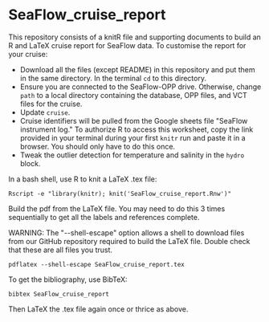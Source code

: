 # SeaFlow_cruise_report
This repository consists of a knitR file and supporting documents to build an R and LaTeX cruise report for SeaFlow data.  To customise the report for your cruise:
* Download all the files (except README) in this repository and put them in the same directory.  In the terminal `cd` to this directory.
* Ensure you are connected to the SeaFlow-OPP drive.  Otherwise, change `path` to a local directory containing the database, OPP files, and VCT files for the cruise.
* Update `cruise`. 
* Cruise identifiers will be pulled from the Google sheets file "SeaFlow instrument log."  To authorize R to access this worksheet, copy the link provided in your terminal during your first `knitr` run and paste it in a browser. You should only have to do this once.
* Tweak the outlier detection for temperature and salinity in the `hydro` block.

In a bash shell, use R to knit a LaTeX .tex file:

```
Rscript -e "library(knitr); knit('SeaFlow_cruise_report.Rnw')"
```

Build the pdf from the LaTeX file.  You may need to do this 3 times sequentially to get all the labels and references complete.

WARNING:  The "--shell-escape" option allows a shell to download files from our GitHub repository required to build the LaTeX file.  Double check that these are all files you trust.    

```
pdflatex --shell-escape SeaFlow_cruise_report.tex
```

To get the bibliography, use BibTeX:

```
bibtex SeaFlow_cruise_report
```

Then LaTeX the .tex file again once or thrice as above.

